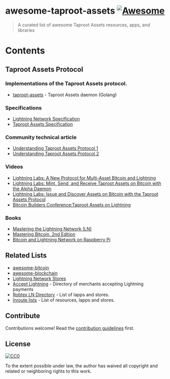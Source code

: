 # awesome-taproot-assets [![Awesome](https://awesome.re/badge.svg)](https://awesome.re)

> A curated list of awesome Taproot Assets  resources, apps, and libraries


# Contents

## Taproot Assets Protocol

### Implementations of the Taproot Assets protocol.

- [taproot-assets](https://github.com/lightninglabs/taproot-assets) - Taproot Assets daemon (Golang)

### Specifications

- [Lightning Network Specification](https://github.com/lightningnetwork/lightning-rfc)
- [Taproot Assets Specification](https://lists.linuxfoundation.org/pipermail/bitcoin-dev/2022-April/020196.html)


### Community technical article
- [Understanding Taproot Assets Protocol 1](https://medium.com/nayuta-en/understanding-taproot-assets-protocol-e2dfe3fc1e07)
- [Understanding Taproot Assets Protocol 2](https://medium.com/nayuta-en/understanding-taproot-assets-protocol-2-2abd51d37765)

### Videos

- [Lightning Labs: A New Protocol for Multi-Asset Bitcoin and Lightning](https://www.youtube.com/watch?v=-yiTtO_p3Cw&ab_channel=LightningLabs)
- [Lightning Labs: Mint, Send, and Receive Taproot Assets on Bitcoin with the Alpha Daemon](https://www.youtube.com/watch?v=xtklaJHfKIY&ab_channel=LightningLabs)
- [Lightning Labs: Issue and Discover Assets on Bitcoin with the Taproot Assets Protocol](https://www.youtube.com/watch?v=8Qi7VOvKe5o&ab_channel=LightningLabs)
- [Bitcoin Builders Conference:Taproot Assets on Lightning](https://www.youtube.com/watch?v=2h2MabzCN7M&ab_channel=BitcoinBuildersConference)




### Books

- [Mastering the Lightning Network (LN)](https://github.com/lnbook/lnbook)
- [Mastering Bitcoin, 2nd Edition](http://shop.oreilly.com/product/0636920049524.do)
- [Bitcoin and Lightning Network on Raspberry Pi](https://www.apress.com/gp/book/9781484255216)

## Related Lists

- [awesome-bitcoin](https://github.com/igorbarinov/awesome-bitcoin)
- [awesome-blockchain](https://github.com/igorbarinov/awesome-blockchain)
- [Lightning Network Stores](http://lightningnetworkstores.com/)
- [Accept Lightning](https://acceptlightning.com/) - Directory of merchants accepting Lightning payments
- [Robtex LN Directory](https://www.robtex.com/directory/lightning/) - List of lapps and stores.
- [lnroute lists](https://lnroute.com/) - List of resources, lapps and stores.

## Contribute
Contributions welcome! Read the [contribution guidelines](contributing.md) first.

## License

[![CC0](http://mirrors.creativecommons.org/presskit/buttons/88x31/svg/cc-zero.svg)](http://creativecommons.org/publicdomain/zero/1.0)

To the extent possible under law, the author has waived all copyright and
related or neighboring rights to this work.
